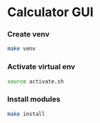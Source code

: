 # Calculator GUI


### Create venv

```bash
make venv
```


### Activate virtual env

```bash
source activate.sh
```


### Install modules

```bash
make install
```
